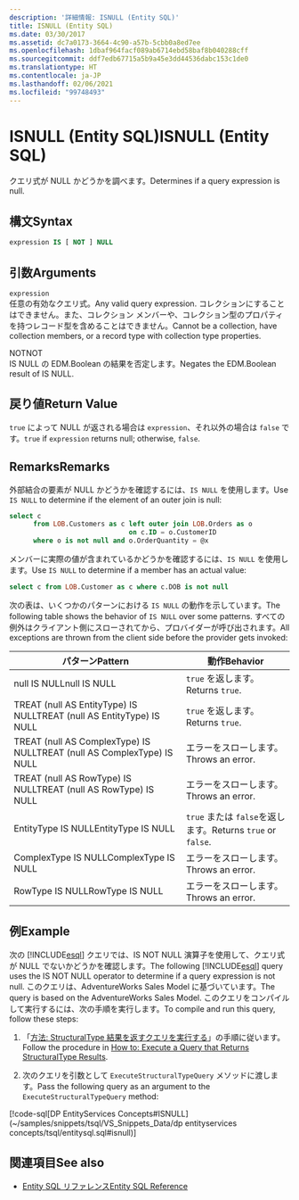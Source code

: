 ```yaml
---
description: '詳細情報: ISNULL (Entity SQL)'
title: ISNULL (Entity SQL)
ms.date: 03/30/2017
ms.assetid: dc7a0173-3664-4c90-a57b-5cbb0a8ed7ee
ms.openlocfilehash: 1dbaf964facf089ab6714ebd58baf8b040288cff
ms.sourcegitcommit: ddf7edb67715a5b9a45e3dd44536dabc153c1de0
ms.translationtype: HT
ms.contentlocale: ja-JP
ms.lasthandoff: 02/06/2021
ms.locfileid: "99748493"
---
```

# <a name="isnull-entity-sql"></a><span data-ttu-id="da8cc-103">ISNULL (Entity SQL)</span><span class="sxs-lookup"><span data-stu-id="da8cc-103">ISNULL (Entity SQL)</span></span>

<span data-ttu-id="da8cc-104">クエリ式が NULL かどうかを調べます。</span><span class="sxs-lookup"><span data-stu-id="da8cc-104">Determines if a query expression is null.</span></span>  
  
## <a name="syntax"></a><span data-ttu-id="da8cc-105">構文</span><span class="sxs-lookup"><span data-stu-id="da8cc-105">Syntax</span></span>  
  
```sql  
expression IS [ NOT ] NULL  
```  
  
## <a name="arguments"></a><span data-ttu-id="da8cc-106">引数</span><span class="sxs-lookup"><span data-stu-id="da8cc-106">Arguments</span></span>  

 `expression`  
 <span data-ttu-id="da8cc-107">任意の有効なクエリ式。</span><span class="sxs-lookup"><span data-stu-id="da8cc-107">Any valid query expression.</span></span> <span data-ttu-id="da8cc-108">コレクションにすることはできません。また、コレクション メンバーや、コレクション型のプロパティを持つレコード型を含めることはできません。</span><span class="sxs-lookup"><span data-stu-id="da8cc-108">Cannot be a collection, have collection members, or a record type with collection type properties.</span></span>  
  
 <span data-ttu-id="da8cc-109">NOT</span><span class="sxs-lookup"><span data-stu-id="da8cc-109">NOT</span></span>  
 <span data-ttu-id="da8cc-110">IS NULL の EDM.Boolean の結果を否定します。</span><span class="sxs-lookup"><span data-stu-id="da8cc-110">Negates the EDM.Boolean result of IS NULL.</span></span>  
  
## <a name="return-value"></a><span data-ttu-id="da8cc-111">戻り値</span><span class="sxs-lookup"><span data-stu-id="da8cc-111">Return Value</span></span>  

 <span data-ttu-id="da8cc-112">`true` によって NULL が返される場合は `expression`、それ以外の場合は `false` です。</span><span class="sxs-lookup"><span data-stu-id="da8cc-112">`true` if `expression` returns null; otherwise, `false`.</span></span>  
  
## <a name="remarks"></a><span data-ttu-id="da8cc-113">Remarks</span><span class="sxs-lookup"><span data-stu-id="da8cc-113">Remarks</span></span>  

 <span data-ttu-id="da8cc-114">外部結合の要素が NULL かどうかを確認するには、`IS NULL` を使用します。</span><span class="sxs-lookup"><span data-stu-id="da8cc-114">Use `IS NULL` to determine if the element of an outer join is null:</span></span>  
  
```sql  
select c
      from LOB.Customers as c left outer join LOB.Orders as o
                              on c.ID = o.CustomerID
      where o is not null and o.OrderQuantity = @x  
```  
  
 <span data-ttu-id="da8cc-115">メンバーに実際の値が含まれているかどうかを確認するには、`IS NULL` を使用します。</span><span class="sxs-lookup"><span data-stu-id="da8cc-115">Use `IS NULL` to determine if a member has an actual value:</span></span>  
  
```sql  
select c from LOB.Customer as c where c.DOB is not null  
```  
  
 <span data-ttu-id="da8cc-116">次の表は、いくつかのパターンにおける `IS NULL` の動作を示しています。</span><span class="sxs-lookup"><span data-stu-id="da8cc-116">The following table shows the behavior of `IS NULL` over some patterns.</span></span> <span data-ttu-id="da8cc-117">すべての例外はクライアント側にスローされてから、プロバイダーが呼び出されます。</span><span class="sxs-lookup"><span data-stu-id="da8cc-117">All exceptions are thrown from the client side before the provider gets invoked:</span></span>  
  
|<span data-ttu-id="da8cc-118">パターン</span><span class="sxs-lookup"><span data-stu-id="da8cc-118">Pattern</span></span>|<span data-ttu-id="da8cc-119">動作</span><span class="sxs-lookup"><span data-stu-id="da8cc-119">Behavior</span></span>|  
|-------------|--------------|  
|<span data-ttu-id="da8cc-120">null IS NULL</span><span class="sxs-lookup"><span data-stu-id="da8cc-120">null IS NULL</span></span>|<span data-ttu-id="da8cc-121">`true` を返します。</span><span class="sxs-lookup"><span data-stu-id="da8cc-121">Returns `true`.</span></span>|  
|<span data-ttu-id="da8cc-122">TREAT (null AS EntityType) IS NULL</span><span class="sxs-lookup"><span data-stu-id="da8cc-122">TREAT (null AS EntityType) IS NULL</span></span>|<span data-ttu-id="da8cc-123">`true` を返します。</span><span class="sxs-lookup"><span data-stu-id="da8cc-123">Returns `true`.</span></span>|  
|<span data-ttu-id="da8cc-124">TREAT (null AS ComplexType) IS NULL</span><span class="sxs-lookup"><span data-stu-id="da8cc-124">TREAT (null AS ComplexType) IS NULL</span></span>|<span data-ttu-id="da8cc-125">エラーをスローします。</span><span class="sxs-lookup"><span data-stu-id="da8cc-125">Throws an error.</span></span>|  
|<span data-ttu-id="da8cc-126">TREAT (null AS RowType) IS NULL</span><span class="sxs-lookup"><span data-stu-id="da8cc-126">TREAT (null AS RowType) IS NULL</span></span>|<span data-ttu-id="da8cc-127">エラーをスローします。</span><span class="sxs-lookup"><span data-stu-id="da8cc-127">Throws an error.</span></span>|  
|<span data-ttu-id="da8cc-128">EntityType IS NULL</span><span class="sxs-lookup"><span data-stu-id="da8cc-128">EntityType IS NULL</span></span>|<span data-ttu-id="da8cc-129">`true` または `false`を返します。</span><span class="sxs-lookup"><span data-stu-id="da8cc-129">Returns `true` or `false`.</span></span>|  
|<span data-ttu-id="da8cc-130">ComplexType IS NULL</span><span class="sxs-lookup"><span data-stu-id="da8cc-130">ComplexType IS NULL</span></span>|<span data-ttu-id="da8cc-131">エラーをスローします。</span><span class="sxs-lookup"><span data-stu-id="da8cc-131">Throws an error.</span></span>|  
|<span data-ttu-id="da8cc-132">RowType IS NULL</span><span class="sxs-lookup"><span data-stu-id="da8cc-132">RowType IS NULL</span></span>|<span data-ttu-id="da8cc-133">エラーをスローします。</span><span class="sxs-lookup"><span data-stu-id="da8cc-133">Throws an error.</span></span>|  
  
## <a name="example"></a><span data-ttu-id="da8cc-134">例</span><span class="sxs-lookup"><span data-stu-id="da8cc-134">Example</span></span>  

 <span data-ttu-id="da8cc-135">次の [!INCLUDE[esql](../../../../../../includes/esql-md.md)] クエリでは、IS NOT NULL 演算子を使用して、クエリ式が NULL でないかどうかを確認します。</span><span class="sxs-lookup"><span data-stu-id="da8cc-135">The following [!INCLUDE[esql](../../../../../../includes/esql-md.md)] query uses the IS NOT NULL operator to determine if a query expression is not null.</span></span> <span data-ttu-id="da8cc-136">このクエリは、AdventureWorks Sales Model に基づいています。</span><span class="sxs-lookup"><span data-stu-id="da8cc-136">The query is based on the AdventureWorks Sales Model.</span></span> <span data-ttu-id="da8cc-137">このクエリをコンパイルして実行するには、次の手順を実行します。</span><span class="sxs-lookup"><span data-stu-id="da8cc-137">To compile and run this query, follow these steps:</span></span>  
  
1. <span data-ttu-id="da8cc-138">「[方法: StructuralType 結果を返すクエリを実行する](../how-to-execute-a-query-that-returns-structuraltype-results.md)」の手順に従います。</span><span class="sxs-lookup"><span data-stu-id="da8cc-138">Follow the procedure in [How to: Execute a Query that Returns StructuralType Results](../how-to-execute-a-query-that-returns-structuraltype-results.md).</span></span>  
  
2. <span data-ttu-id="da8cc-139">次のクエリを引数として `ExecuteStructuralTypeQuery` メソッドに渡します。</span><span class="sxs-lookup"><span data-stu-id="da8cc-139">Pass the following query as an argument to the `ExecuteStructuralTypeQuery` method:</span></span>  
  
 [!code-sql[DP EntityServices Concepts#ISNULL](~/samples/snippets/tsql/VS_Snippets_Data/dp entityservices concepts/tsql/entitysql.sql#isnull)]  
  
## <a name="see-also"></a><span data-ttu-id="da8cc-140">関連項目</span><span class="sxs-lookup"><span data-stu-id="da8cc-140">See also</span></span>

- [<span data-ttu-id="da8cc-141">Entity SQL リファレンス</span><span class="sxs-lookup"><span data-stu-id="da8cc-141">Entity SQL Reference</span></span>](entity-sql-reference.md)
